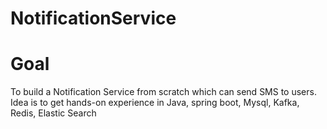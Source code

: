 # NotificationService

<h1> Goal </h1>

To build a Notification Service from scratch which can send SMS to users.
Idea is to get hands-on experience in Java, spring boot, Mysql, Kafka, Redis, Elastic Search




